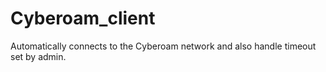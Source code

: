 # Cyberoam_client
Automatically connects to the Cyberoam network and also handle timeout set by admin.
